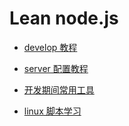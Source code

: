 # Lean node.js

* [develop 教程](https://github.com/ThomasLiu/Lean-node.js-project/blob/master/develop.md)
* [server 配置教程](https://github.com/ThomasLiu/Lean-node.js-project/blob/master/Server.md)
* [开发期间常用工具](https://github.com/ThomasLiu/Lean-node.js-project/blob/master/util.md)

* [linux 脚本学习](https://github.com/ThomasLiu/Lean-node.js-project/blob/master/linux.md)

